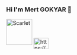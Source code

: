 ### Hi I'm Mert GOKYAR 👋  
 <img src="https://upload.wikimedia.org/wikipedia/pt/0/0b/Doja_Cat_-_Scarlet.png" alt="Scarlet" width="70" height="70">       <a href="https://www.linkedin.com/in/mert-g%C3%B6kyar-042594202/" rel="nofollow"><img align="center" src="https://raw.githubusercontent.com/rahuldkjain/github-profile-readme-generator/master/src/images/icons/Social/linked-in-alt.svg" alt="https://www.linkedin.com/in/mert-g%C3%B6kyar-042594202/" height="30" width="40" style="max-width: 100%;"></a>    


<!--
- 🔭 I’m currently working on ...
- 🌱 I’m currently learning ...
-->
